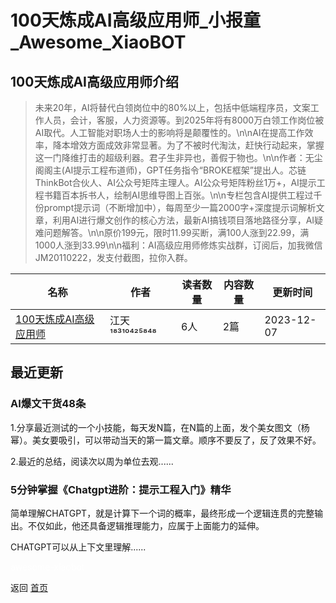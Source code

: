 # 100天炼成AI高级应用师_小报童_Awesome_XiaoBOT

## 100天炼成AI高级应用师介绍
> 未来20年，AI将替代白领岗位中的80%以上，包括中低端程序员，文案工作人员，会计，客服，人力资源等。到2025年将有8000万白领工作岗位被AI取代。人工智能对职场人士的影响将是颠覆性的。\n\nAI在提高工作效率，降本增效方面成效非常显著。为了不被时代淘汰，赶快行动起来，掌握这一门降维打击的超级利器。君子生非异也，善假于物也。\n\n作者：无尘阁阁主(AI提示工程布道师)，GPT任务指令“BROKE框架”提出人。芯链ThinkBot合伙人、AI公众号矩阵主理人。AI公众号矩阵粉丝1万+，AI提示工程书籍百本拆书人，绘制AI思维导图上百张。\n\n专栏包含AI提供工程过千份prompt提示词（不断增加中），每周至少一篇2000字+深度提示词解析文章，利用AI进行爆文创作的核心方法，最新AI搞钱项目落地路径分享，AI疑难问题解答。\n\n原价199元，限时11.99买断，满100人涨到22.99，满1000人涨到33.99\n\n福利：AI高级应用师修炼实战群，订阅后，加我微信  
JM20110222，发支付截图，拉你入群。  
  


|名称|作者|读者数量|内容数量|更新时间|
|---|---|---|---|---|
|[100天炼成AI高级应用师](https://xiaobot.net/p/100aiassistant?refer=0b133df9-27dc-423b-8101-639049001c13)|江天¹⁸³¹⁰⁴²⁵⁸⁴⁸|6人|2篇|2023-12-07|

## 最近更新
### AI爆文干货48条

1.分享最近测试的一个小技能，每天发N篇，在N篇的上面，发个美女图文（杨幂）。美女要吸引，可以带动当天的第一篇文章。顺序不要反了，反了效果不好。

2.最近的总结，阅读次以周为单位去观......

### 5分钟掌握《Chatgpt进阶：提示工程入门》精华

简单理解CHATGPT，就是计算下一个词的概率，最终形成一个逻辑连贯的完整输出。不仅如此，他还具备逻辑推理能力，应属于上面能力的延伸。

CHATGPT可以从上下文里理解......


<a href="https://github.com/Reno9527/awesome-xiaobot" style="color: white; text-decoration: none;">awesome-xiaobot</a>

返回 [首页](../README.md)
